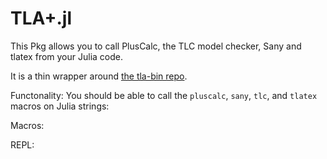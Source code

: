 # TLA+.jl

This Pkg allows you to call PlusCalc, the TLC model checker, Sany and tlatex from your Julia code.

It is a thin wrapper around [the tla-bin repo](https://github.com/pmer/tla-bin).

Functonality:
You should be able to call the `pluscalc`, `sany`, `tlc`, and `tlatex` macros on Julia strings:

Macros:

REPL:
